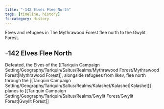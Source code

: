 ```yaml
---
title: "-142 Elves Flee North"
tags: [timeline, history]
fc-category: History
---
```

<span class='ob-timelines'
	data-date='-142-00-00-00'
	data-title='Elves Flee North'
	data-class='orange'>Elves and refugees in The Mythrawood Forest flee north to the Gwylit Forest.</span>
## -142 Elves Flee North
Defeated, the Elves of the [[Tariquin Campaign Setting/Geography/Tariquin/Saltus/Realms/Mythrawood Forest/Mythrawood Forest|Mythrawood Forest]], alongside refugees from Ilkev, flee north through the [[Tariquin Campaign Setting/Geography/Tariquin/Saltus/Realms/Kalashet/Kalashet|Kalashet]] planes to [[Tariquin Campaign Setting/Geography/Tariquin/Saltus/Realms/Gwylit Forest/Gwylit Forest|Gwylit Forest]]


